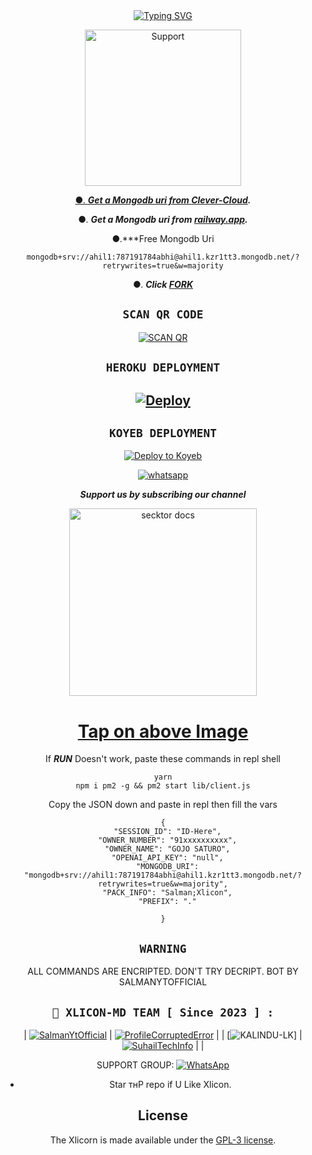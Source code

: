   <div align="center">
<a href="https://git.io/typing-svg"><img src="https://readme-typing-svg.demolab.com?font=Impact&size=30&pause=1000&color=00FFFF&center=true&width=910&height=100&lines=THIS IS+XLICON-MD ;MULTI+DEVICE+WHATSAPP+BOT;CREATED+BY+THE TEAM XLICON ;PUBLIC+RELESED+DATE;2023.08.15;ALL+COMMANDS+ARE+ENCRPTED." alt="Typing SVG" /></a>
  
<p align="center">  
  <a href="https://chat.whatsapp.com/GqLQLnl0tHr2ZHV4UcEl5g">
    <img alt=Support height="250" src="https://telegra.ph/file/1da92586c209009d5131d.jpg">

●. ***Get a Mongodb uri from [Clever-Cloud](https://api.clever-cloud.com/v2/session/login).***

●. ***Get a Mongodb uri from [railway.app](https://railway.app).***

●.***Free Mongodb Uri
```
mongodb+srv://ahil1:787191784abhi@ahil1.kzr1tt3.mongodb.net/?retrywrites=true&w=majority
```

●.  ***Click [FORK](https://github.com/salmanytofficial/XLICON-MD/fork)***


## ```SCAN QR CODE```
[![SCAN QR](https://repl.it/badge/github/quiec/whatsasena)](https://replit.com/@KaliduGaweshana/XLICON-MD)
   
## ```HEROKU DEPLOYMENT```

[![Deploy](https://www.herokucdn.com/deploy/button.svg)](https://heroku.com/deploy?template=https://github.com/salmanytofficial/XLICON-MD)
---------

## ```KOYEB DEPLOYMENT``` 


[![Deploy to Koyeb](https://www.koyeb.com/static/images/deploy/button.svg)](https://app.koyeb.com/apps/deploy?type=git&repository=github.com/salmanytofficial/XLICON-MD&branch=main&env[SESSION_ID]&env[OWNER_NUMBER]=8801853262586&env[MONGODB_URI]&&env[OWNER_NAME]=SLASHER&env[KOYEB_API]&env[PREFIX]=.&env[ALIVE_IMG]=https://telegra.ph/file/1da92586c209009d5131d.jpg&env[global_url]=instagram.com&env[FAKE_COUNTRY_CODE]=92&env[READ_MESSAGE]=false&env[DISABLE_PM]=false&env[WORKTYPE]=public&env[THEME]=GOJO&env[PACK_INFO]=XLICON-MD;BY-SALMANYTOFFICIAL&name=XLICON-MD&env[KOYEB_NAME]=XLICON-MD&env[ANTILINK_VALUES]=chat.whatsapp.com&env[PORT]=8000)





<p align="center"> 
 
  <a aria-label="Join our chats" href="https://chat.whatsapp.com/GqLQLnl0tHr2ZHV4UcEl5g" target="_blank">
   
<img alt="whatsapp" src="https://img.shields.io/badge/Join Group-25D366?style=for-the-badge&logo=whatsapp&logoColor=white" />

  </a>
  
***<p align="center"> Support us by subscribing our channel </p>***
 
   <p align="center">  
  <a href="https://youtube.com/@s4salmanyt">
    <img alt="secktor docs" height="300" src="https://t3.ftcdn.net/jpg/03/00/38/90/360_F_300389025_b5hgHpjDprTySl8loTqJRMipySb1rO0I.jpg">
    <h1 align="center">Tap on above Image</h1>
  </a>
</p>

If ***RUN*** Doesn't work, paste these commands in repl shell

```
yarn
npm i pm2 -g && pm2 start lib/client.js
```
Copy the JSON down and paste in repl then fill the vars

```
{
  "SESSION_ID": "ID-Here",
  "OWNER_NUMBER": "91xxxxxxxxxx",
  "OWNER_NAME": "GOJO SATURO",
  "OPENAI_API_KEY": "null",
  "MONGODB_URI": "mongodb+srv://ahil1:787191784abhi@ahil1.kzr1tt3.mongodb.net/?retrywrites=true&w=majority",
  "PACK_INFO": "Salman;Xlicon",
  "PREFIX": "."
   
}
```
 
## ```WARNING```

ALL COMMANDS ARE ENCRIPTED. DON'T TRY DECRIPT. BOT BY SALMANYTOFFICIAL


 ## ```🐝 XLICON-MD TEAM [ Since 2023 ] :```

 

  <div align="center">

  

| [![SalmanYtOfficial](https://github.com/salmanytofficial.png?size=150)](https://github.com/salmanytofficial) | [![ProfileCorruptedError](https://github.com/ahil15.pngsize=150)](https://github.com/ahil15) |
| [![KALINDU-LK](https://github.com/KALINDU-LK.png?size=150)] | [![SuhailTechInfo](https://github.com/suhailtechinfo.png?size=150)](https://github.com/suhailtechinfo) | 
|
  

  </div>

SUPPORT GROUP: <a href="https://chat.whatsapp.com/GqLQLnl0tHr2ZHV4UcEl5g"><img alt="WhatsApp" src="https://camo.githubusercontent.com/2157131829ac512183ee8f8b6c6f803688a4cc66a2e686602844e80478401a7c/68747470733a2f2f696d672e736869656c64732e696f2f62616467652f4a6f696e2047726f75702d3235443336363f7374796c653d666f722d7468652d6261646765266c6f676f3d7768617473617070266c6f676f436f6c6f723d7768697465"/></a>

- Star тнР repo if U Like Xlicon.

## License

The Xlicorn is made available under the [GPL-3 license](https://github.com/salmanytofficial/XLICORN-MD/blob/main/LICENCE). 
